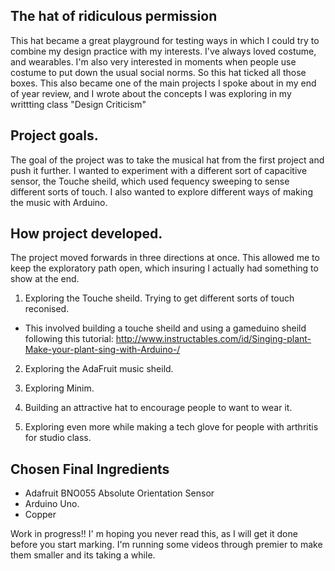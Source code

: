 ## The hat of ridiculous permission

This hat became a great playground for testing ways in which I could try to combine my design practice with my interests. I've always loved costume, and 
wearables. I'm also very interested in moments when people use costume to put down the usual social norms. So this hat ticked all those boxes. This also became one of the main projects I spoke about in my end of year review, and I wrote about the concepts I was exploring in my writtting class "Design Criticism"


## Project goals. 

The goal of the project was to take the musical hat from the first project and push it further. I wanted to experiment with a different 
sort of capacitive sensor, the Touche sheild, which used fequency sweeping to sense different sorts of touch.  I also wanted
to explore different ways of making the music with Arduino.  

## How project developed. 

The project moved forwards in three directions at once. This allowed me to keep the exploratory path open, which insuring I actually had something to show at the end. 

1. Exploring the Touche sheild. Trying to get different sorts of touch reconised. 
* This involved building a touche sheild and using a gameduino sheild following this tutorial: http://www.instructables.com/id/Singing-plant-Make-your-plant-sing-with-Arduino-/

2. Exploring the AdaFruit music sheild.

3. Exploring Minim.

4. Building an attractive hat to encourage people to want to wear it.

5. Exploring even more while making a tech glove for people with arthritis for studio class. 

## Chosen Final Ingredients

* Adafruit BNO055 Absolute Orientation Sensor
* Arduino Uno.
* Copper 



Work in progress!! I' m hoping you never read this, as I will get it done before you start marking. I'm running some videos through premier to make
them smaller and its taking a while. 
